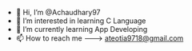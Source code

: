 - 👋 Hi, I’m @Achaudhary97
- 👀 I’m interested in learning C Language
- 🌱 I’m currently learning App Developing
- 📫 How to reach me ---> ateotia9718@gmail.com

<!---
Achaudhary97/Achaudhary97 is a ✨ special ✨ repository because its `README.md` (this file) appears on your GitHub profile.
You can click the Preview link to take a look at your changes.
--->
